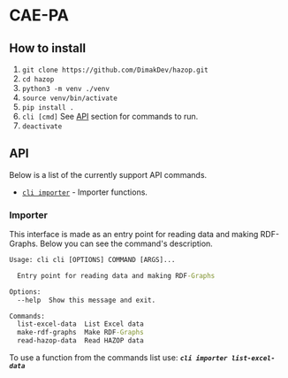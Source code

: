 # CAE-PA

## How to install
1. `git clone https://github.com/DimakDev/hazop.git`
1. `cd hazop`
1. `python3 -m venv ./venv`
1. `source venv/bin/activate`
1. `pip install .`
1. `cli [cmd]` See [API](#API) section for commands to run.
2. `deactivate`

## API
Below is a list of the currently support API commands.

* [`cli importer`](#importer) - Importer functions.

### Importer
This interface is made as an entry point for reading data and making RDF-Graphs. Below you can see the command's description.

```cmd
Usage: cli cli [OPTIONS] COMMAND [ARGS]...

  Entry point for reading data and making RDF-Graphs

Options:
  --help  Show this message and exit.

Commands:
  list-excel-data  List Excel data
  make-rdf-graphs  Make RDF-Graphs
  read-hazop-data  Read HAZOP data
 ```

To use a function from the commands list use: ***`cli importer list-excel-data`***
